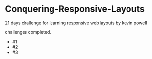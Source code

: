 # Conquering-Responsive-Layouts 

21 days challenge for learning responsive web layouts by kevin powell

challenges completed.
- #1
- #2
- #3


